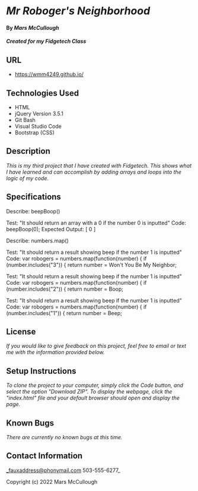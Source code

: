 # _Mr Roboger's Neighborhood_

#### By _**Mars McCullough**_

#### _Created for my Fidgetech Class_

## URL

* https://wmm4249.github.io/

## Technologies Used

* HTML
* jQuery Version 3.5.1
* Git Bash
* Visual Studio Code
* Bootstrap (CSS)

## Description

_This is my third project that I have created with Fidgetech. This shows what I have learned and can accomplish by adding arrays and loops into the logic of my code._

## Specifications

Describe: beepBoop()

Test: "It should return an array with a 0 if the number 0 is inputted"
Code: beepBoop(0);
Expected Output: [ 0 ]

Describe: numbers.map()

Test: "It should return a result showing beep if the number 1 is inputted"
Code: var robogers = numbers.map(function(number) {
      if (number.includes("3")) {
        return number = Won't You Be My Neighbor;

Test: "It should return a result showing beep if the number 1 is inputted"
Code: var robogers = numbers.map(function(number) {
      if (number.includes("2")) {
        return number = Boop;

Test: "It should return a result showing beep if the number 1 is inputted"
Code: var robogers = numbers.map(function(number) {
      if (number.includes("1")) {
        return number = Beep;

## License

_If you would like to give feedback on this project, feel free to email or text me with the information provided below._

## Setup Instructions

_To clone the project to your computer, simply click the Code button, and select the option "Download ZIP". To display the webpage, click the "index.html" file and your default browser should open and display the page._

## Known Bugs

_There are currently no known bugs at this time._

## Contact Information

_fauxaddress@phonymail.com
  503-555-6277_

Copyright (c) 2022 Mars McCullough
